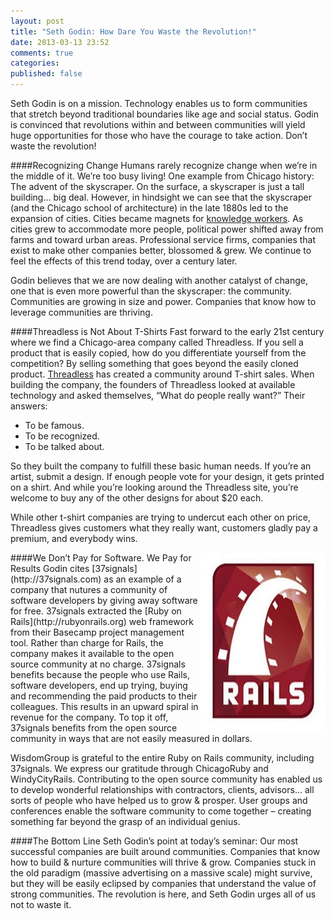 ```yaml
---
layout: post
title: "Seth Godin: How Dare You Waste the Revolution!"
date: 2013-03-13 23:52
comments: true
categories: 
published: false
---
```

Seth Godin is on a mission. Technology enables us to form communities that stretch beyond traditional boundaries like age and social status. Godin is convinced that revolutions within and between communities will yield huge opportunities for those who have the courage to take action. Don’t waste the revolution!

####Recognizing Change
Humans rarely recognize change when we’re in the middle of it. We’re too busy living! One example from Chicago history: The advent of the skyscraper. On the surface, a skyscraper is just a tall building… big deal. However, in hindsight we can see that the skyscraper (and the Chicago school of architecture) in the late 1880s led to the expansion of cities. Cities became magnets for [knowledge workers](http://en.wikipedia.org/wiki/Knowledge_worker). As cities grew to accommodate more people, political power shifted away from farms and toward urban areas. Professional service firms, companies that exist to make other companies better, blossomed & grew. We continue to feel the effects of this trend today, over a century later.

Godin believes that we are now dealing with another catalyst of change, one that is even more powerful than the skyscraper: the community. Communities are growing in size and power. Companies that know how to leverage communities are thriving.

####Threadless is Not About T-Shirts
Fast forward to the early 21st century where we find a Chicago-area company called Threadless. If you sell a product that is easily copied, how do you differentiate yourself from the competition? By selling something that goes beyond the easily cloned product. [Threadless](http://threadless.com/) has created a community around T-shirt sales. When building the company, the founders of Threadless looked at available technology and asked themselves, “What do people really want?” Their answers:

* To be famous.
* To be recognized.
* To be talked about.

So they built the company to fulfill these basic human needs. If you’re an artist, submit a design. If enough people vote for your design, it gets printed on a shirt. And while you’re looking around the Threadless site, you’re welcome to buy any of the other designs for about $20 each.

While other t-shirt companies are trying to undercut each other on price, Threadless gives customers what they really want, customers gladly pay a premium, and everybody wins.

<img src="/images/rails_logo.jpg" width="200" height="285" align="right" title="Ruby on Rails Logo" alt="Ruby on Rails Logo">
####We Don’t Pay for Software. We Pay for Results
Godin cites [37signals](http://37signals.com) as an example of a company that nutures a community of software developers by giving away software for free. 37signals extracted the [Ruby on Rails](http://rubyonrails.org) web framework from their Basecamp project management tool. Rather than charge for Rails, the company makes it available to the open source community at no charge. 37signals benefits because the people who use Rails, software developers, end up trying, buying and recommending the paid products to their colleagues. This results in an upward spiral in revenue for the company. To top it off, 37signals benefits from the open source community in ways that are not easily measured in dollars.

WisdomGroup is grateful to the entire Ruby on Rails community, including 37signals. We express our gratitude through ChicagoRuby and WindyCityRails. Contributing to the open source community has enabled us to develop wonderful relationships with contractors, clients, advisors… all sorts of people who have helped us to grow & prosper. User groups and conferences enable the software community to come together – creating something far beyond the grasp of an individual genius.

####The Bottom Line
Seth Godin’s point at today’s seminar: Our most successful companies are built around communities. Companies that know how to build & nurture communities will thrive & grow. Companies stuck in the old paradigm (massive advertising on a massive scale) might survive, but they will be easily eclipsed by companies that understand the value of strong communities. The revolution is here, and Seth Godin urges all of us not to waste it.
